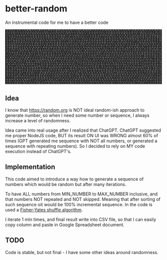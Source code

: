 # better-random
An instrumental code for me to have a better code

![img1](./img1.png)


## Idea

I know that https://random.org is NOT ideal random-ish approach to generate number, so when I need some number or sequence, I always increase a level of randomness.

Idea came into real usage after I realized that ChatGPT. ChatGPT suggested me proper NodeJS code, BUT its result ON UI was WRONG almost 60% of times (GPT generated me sequence with NOT all numbers, or generated a sequence with repeating numbers). So I decided to rely on MY code execution instead of ChatGPT's.

## Implementation

This code aimed to introduce a way how to generate a sequence of numbers which would be random but after many iterations.

To have ALL numbers from MIN_NUMBER to MAX_NUMBER inclusive, and that numbers NOT repeated and NOT skipped. Meaning that after sorting of such sequence oit would be 100% incremental sequence. In the code is used a [Fisher-Yates shuffle algorithm](https://en.wikipedia.org/wiki/Fisher%E2%80%93Yates_shuffle).



I iterate 1 mln times, and final result write into CSV file, so that I can easily copy column and paste in Google Spreadsheet document.

## TODO

Code is stable, but not final - I have some other ideas around randomness.
